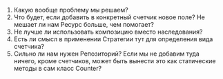 1. Какую вообще проблему мы решаем?
2. Что будет, если добавить в конкретный счетчик новое поле? Не мешает ли нам Ресурс больше, чем помогает?
3. Не лучше ли использовать композицию вместо наследования?
4. Есть ли смысл в применении Стратегии тут для определения вида счетчика?
5. Сильно ли нам нужен Репозиторий? Если мы не добавим туда ничего, кроме счетчиков, может быть вынести это как статические методы в сам класс Counter?
